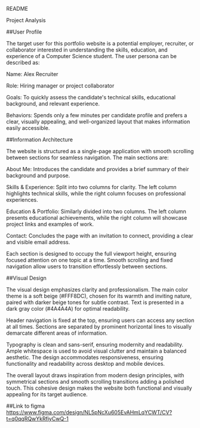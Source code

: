 README

Project Analysis

##User Profile

The target user for this portfolio website is a potential employer, recruiter, or collaborator interested in understanding the skills, education, and experience of a Computer Science student. The user persona can be described as:

Name: Alex Recruiter

Role: Hiring manager or project collaborator

Goals: To quickly assess the candidate's technical skills, educational background, and relevant experience.

Behaviors: Spends only a few minutes per candidate profile and prefers a clear, visually appealing, and well-organized layout that makes information easily accessible.

##Information Architecture

The website is structured as a single-page application with smooth scrolling between sections for seamless navigation. The main sections are:

About Me: Introduces the candidate and provides a brief summary of their background and purpose.

Skills & Experience: Split into two columns for clarity. The left column highlights technical skills, while the right column focuses on professional experiences.

Education & Portfolio: Similarly divided into two columns. The left column presents educational achievements, while the right column will showcase project links and examples of work.

Contact: Concludes the page with an invitation to connect, providing a clear and visible email address.

Each section is designed to occupy the full viewport height, ensuring focused attention on one topic at a time. Smooth scrolling and fixed navigation allow users to transition effortlessly between sections.

##Visual Design

The visual design emphasizes clarity and professionalism. The main color theme is a soft beige (#FFF8DC), chosen for its warmth and inviting nature, paired with darker beige tones for subtle contrast. Text is presented in a dark gray color (#4A4A4A) for optimal readability.

Header navigation is fixed at the top, ensuring users can access any section at all times. Sections are separated by prominent horizontal lines to visually demarcate different areas of information.

Typography is clean and sans-serif, ensuring modernity and readability. Ample whitespace is used to avoid visual clutter and maintain a balanced aesthetic. The design accommodates responsiveness, ensuring functionality and readability across desktop and mobile devices.

The overall layout draws inspiration from modern design principles, with symmetrical sections and smooth scrolling transitions adding a polished touch. This cohesive design makes the website both functional and visually appealing for its target audience.

##Link to figma
https://www.figma.com/design/NL5pNcXu605EvAHmLqYCWT/CV?t=q0qqRQwYkRfiyCwQ-1

